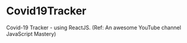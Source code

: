 # Covid19Tracker
Covid-19 Tracker - using ReactJS. (Ref: An awesome YouTube channel JavaScript Mastery)
